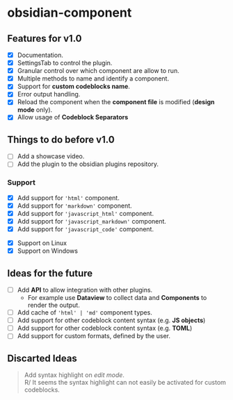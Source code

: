 # obsidian-component

## Features for v1.0

- [x] Documentation.
- [x] SettingsTab to control the plugin.
- [x] Granular control over which component are allow to run.
- [x] Multiple methods to name and identify a component.
- [x] Support for **custom codeblocks name**.
- [x] Error output handling.
- [x] Reload the component when the **component file** is modified (**design mode** only).
- [x] Allow usage of **Codeblock Separators**

## Things to do before v1.0

- [ ] Add a showcase video.
- [ ] Add the plugin to the obsidian plugins repository.

### Support

- [x] Add support for `'html'` component.
- [x] Add support for `'markdown'` component.
- [x] Add support for `'javascript_html'` component.
- [x] Add support for `'javascript_markdown'` component.
- [x] Add support for `'javascript_code'` component.

<!-- -->

- [x] Support on Linux
- [x] Support on Windows

## Ideas for the future

- [ ] Add **API** to allow integration with other plugins.
  - For example use **Dataview** to collect data and **Components** to render the output.
- [ ] Add cache of `'html' | 'md'` component types.
- [ ] Add support for other codeblock content syntax (e.g. **JS objects**)
- [ ] Add support for other codeblock content syntax (e.g. **TOML**)
- [ ] Add support for custom formats, defined by the user.

## Discarted Ideas

> Add syntax highlight on _edit mode_.<br>
> R/ It seems the syntax highlight can not easily be activated for custom codeblocks.
